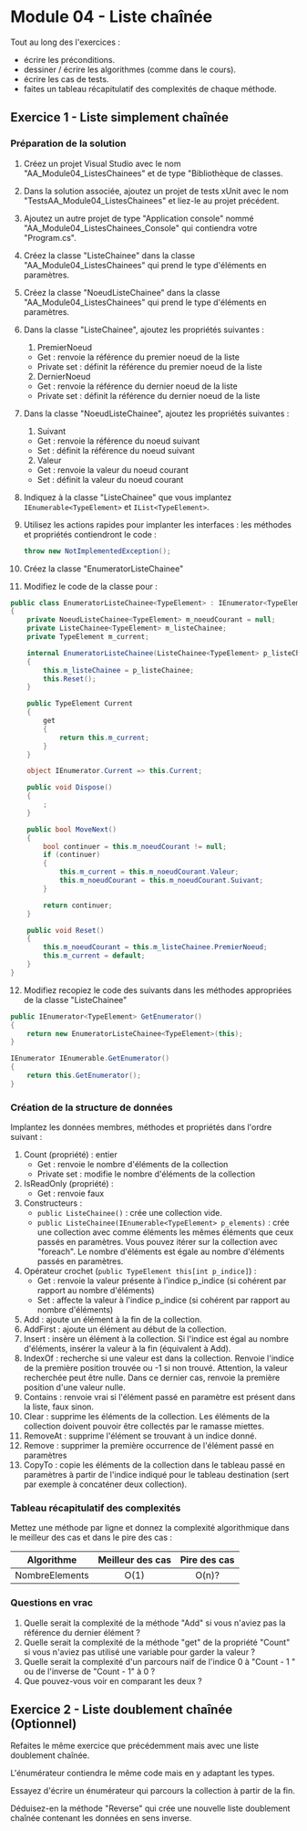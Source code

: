 # Module 04 - Liste chaînée

Tout au long des l'exercices :

- écrire les préconditions.
- dessiner / écrire les algorithmes (comme dans le cours).
- écrire les cas de tests.
- faites un tableau récapitulatif des complexités de chaque méthode.

## Exercice 1 - Liste simplement chaînée

### Préparation de la solution

1. Créez un projet Visual Studio avec le nom "AA_Module04_ListesChainees" et de type "Bibliothèque de classes.
2. Dans la solution associée, ajoutez un projet de tests xUnit avec le nom "TestsAA_Module04_ListesChainees" et liez-le au projet précédent.
3. Ajoutez un autre projet de type "Application console" nommé "AA_Module04_ListesChainees_Console" qui contiendra votre "Program.cs".
4. Créez la classe "ListeChainee" dans la classe "AA_Module04_ListesChainees" qui prend le type d'éléments en paramètres.
5. Créez la classe "NoeudListeChainee" dans la classe "AA_Module04_ListesChainees" qui prend le type d'éléments en paramètres.
6. Dans la classe "ListeChainee", ajoutez les propriétés suivantes :
   1. PremierNoeud

     - Get : renvoie la référence du premier noeud de la liste
     - Private set : définit la référence du premier noeud de la liste

   2. DernierNoeud

     - Get : renvoie la référence du dernier noeud de la liste
     - Private set : définit la référence du dernier noeud de la liste

7. Dans la classe "NoeudListeChainee", ajoutez les propriétés suivantes :
   1. Suivant

     - Get : renvoie la référence du noeud suivant
     - Set : définit la référence du noeud suivant

   2. Valeur

     - Get : renvoie la valeur du noeud courant
     - Set : définit la valeur du noeud courant
  
8. Indiquez à la classe "ListeChainee" que vous implantez ```IEnumerable<TypeElement>``` et ```IList<TypeElement>```.
9. Utilisez les actions rapides pour implanter les interfaces : les méthodes et propriétés contiendront le code :

   ```csharp
   throw new NotImplementedException();
   ```

10. Créez la classe "EnumeratorListeChainee"
11. Modifiez le code de la classe pour :

```csharp
public class EnumeratorListeChainee<TypeElement> : IEnumerator<TypeElement>
{
    private NoeudListeChainee<TypeElement> m_noeudCourant = null;
    private ListeChainee<TypeElement> m_listeChainee;
    private TypeElement m_current;

    internal EnumeratorListeChainee(ListeChainee<TypeElement> p_listeChainee)
    {
        this.m_listeChainee = p_listeChainee;
        this.Reset();
    }

    public TypeElement Current
    {
        get
        {
            return this.m_current;
        }
    }

    object IEnumerator.Current => this.Current;

    public void Dispose()
    {
        ;
    }

    public bool MoveNext()
    {
        bool continuer = this.m_noeudCourant != null;
        if (continuer)
        {
            this.m_current = this.m_noeudCourant.Valeur;
            this.m_noeudCourant = this.m_noeudCourant.Suivant;
        }

        return continuer;
    }

    public void Reset()
    {
        this.m_noeudCourant = this.m_listeChainee.PremierNoeud;
        this.m_current = default;
    }
}
```

12. Modifiez recopiez le code des suivants dans les méthodes appropriées de la classe "ListeChainee"

```csharp
public IEnumerator<TypeElement> GetEnumerator()
{
    return new EnumeratorListeChainee<TypeElement>(this);
}

IEnumerator IEnumerable.GetEnumerator()
{
    return this.GetEnumerator();
}
```

### Création de la structure de données

Implantez les données membres, méthodes et propriétés dans l'ordre suivant :

1. Count (propriété) : entier
   - Get : renvoie le nombre d'éléments de la collection
   - Private set : modifie le nombre d'éléments de la collection
2. IsReadOnly (propriété) :
   - Get : renvoie faux
3. Constructeurs :
   - ```public ListeChainee()``` : crée une collection vide.
   - ```public ListeChainee(IEnumerable<TypeElement> p_elements)``` : crée une collection avec comme éléments les mêmes éléments que ceux passés en paramètres. Vous pouvez itérer sur la collection avec "foreach". Le nombre d'éléments est égale au nombre d'éléments passés en paramètres.
4. Opérateur crochet (```public TypeElement this[int p_indice]```) :
   - Get : renvoie la valeur présente à l'indice p_indice (si cohérent par rapport au nombre d'éléments)
   - Set : affecte la valeur à l'indice p_indice (si cohérent par rapport au nombre d'éléments)
5. Add : ajoute un élément à la fin de la collection.
6. AddFirst : ajoute un élément au début de la collection.
7. Insert : insère un élément à la collection. Si l'indice est égal au nombre d'éléments, insérer la valeur à la fin (équivalent à Add).
8. IndexOf : recherche si une valeur est dans la collection. Renvoie l'indice de la première position trouvée ou -1 si non trouvé. Attention, la valeur recherchée peut être nulle. Dans ce dernier cas, renvoie la première position d'une valeur nulle.
9. Contains : renvoie vrai si l'élément passé en paramètre est présent dans la liste, faux sinon.
10. Clear : supprime les éléments de la collection. Les éléments de la collection doivent pouvoir être collectés par le ramasse miettes.
11. RemoveAt : supprime l'élément se trouvant à un indice donné.
12. Remove : supprimer la première occurrence de l'élément passé en paramètres
13. CopyTo : copie les éléments de la collection dans le tableau passé en paramètres à partir de l'indice indiqué pour le tableau destination (sert par exemple à concaténer deux collection).

### Tableau récapitulatif des complexités

Mettez une méthode par ligne et donnez la complexité algorithmique dans le meilleur des cas et dans le pire des cas :

|Algorithme|Meilleur des cas|Pire des cas|
|---|:-:|:-:|
|NombreElements|O(1)|O(n)?|

### Questions en vrac

1. Quelle serait la complexité de la méthode "Add" si vous n'aviez pas la référence du dernier élément ?
2. Quelle serait la complexité de la méthode "get" de la propriété "Count" si vous n'aviez pas utilisé une variable pour garder la valeur ?
3. Quelle serait la complexité d'un parcours naïf de l'indice 0 à "Count - 1 " ou de l'inverse de "Count - 1" à 0 ?
4. Que pouvez-vous voir en comparant les deux ?

## Exercice 2 - Liste doublement chaînée (Optionnel)

Refaites le même exercice que précédemment mais avec une liste doublement chaînée.

L'énumérateur contiendra le même code mais en y adaptant les types.

Essayez d'écrire un énumérateur qui parcours la collection à partir de la fin.

Déduisez-en la méthode "Reverse" qui crée une nouvelle liste doublement chaînée contenant les données en sens inverse.
